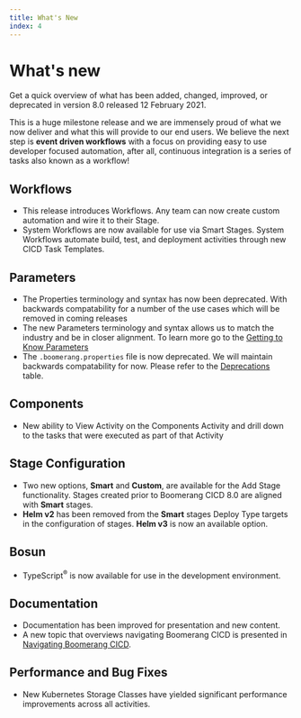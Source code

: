 ```yaml
---
title: What's New
index: 4
---
```


# What's new

Get a quick overview of what has been added, changed, improved, or deprecated in version 8.0 released 12 February 2021.

This is a huge milestone release and we are immensely proud of what we now deliver and what this will provide to our end users. We believe the next step is **event driven workflows** with a focus on providing easy to use developer focused automation, after all, continuous integration is a series of tasks also known as a workflow!

## Workflows

- This release introduces Workflows. Any team can now create custom automation and wire it to their Stage.
- System Workflows are now available for use via Smart Stages. System Workflows automate build, test, and deployment activities through new CICD Task Templates.

## Parameters

- The Properties terminology and syntax has now been deprecated. With backwards compatability for a number of the use cases which will be removed in coming releases
- The new Parameters terminology and syntax allows us to match the industry and be in closer alignment. To learn more go to the [Getting to Know Parameters](/boomerang-cicd/getting-to-know/parameters)
- The `.boomerang.properties` file is now deprecated. We will maintain backwards compatability for now. Please refer to the [Deprecations](/boomerang-cicd/introduction/known-issues) table.

## Components

- New ability to View Activity on the Components Activity and drill down to the tasks that were executed as part of that Activity

## Stage Configuration

- Two new options, **Smart** and **Custom**, are available for the Add Stage functionality.  Stages created prior to Boomerang CICD 8.0 are aligned with **Smart** stages.
- **Helm v2** has been removed from the **Smart** stages Deploy Type targets in the configuration of stages. **Helm v3** is now an available option. 

## Bosun

- TypeScript<sup>®</sup> is now available for use in the development environment.

## Documentation

- Documentation has been improved for presentation and new content.
- A new topic that overviews navigating Boomerang CICD is presented in [Navigating Boomerang CICD](navigating-cicd).

## Performance and Bug Fixes

- New Kubernetes Storage Classes have yielded significant performance improvements across all activities.

